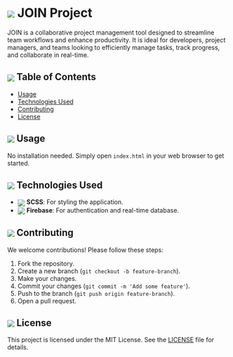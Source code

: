 # <img src="https://img.icons8.com/color/24/000000/project.png" align="middle" style="vertical-align: middle;"/> JOIN Project

JOIN is a collaborative project management tool designed to streamline team workflows and enhance productivity. It is ideal for developers, project managers, and teams looking to efficiently manage tasks, track progress, and collaborate in real-time.

## <img src="https://img.icons8.com/color/24/000000/list.png" align="middle" style="vertical-align: middle;"/> Table of Contents

- [Usage](#usage)
- [Technologies Used](#technologies-used)
- [Contributing](#contributing)
- [License](#license)

## <img src="https://img.icons8.com/color/24/000000/play.png" align="middle" style="vertical-align: middle;"/> Usage

No installation needed. Simply open `index.html` in your web browser to get started.

## <img src="https://img.icons8.com/color/24/000000/code.png" align="middle" style="vertical-align: middle;"/> Technologies Used

- <img src="https://img.icons8.com/color/24/000000/sass.png" align="middle" style="vertical-align: middle;"/> **SCSS**: For styling the application.
- <img src="https://img.icons8.com/color/24/000000/firebase.png" align="middle" style="vertical-align: middle;"/> **Firebase**: For authentication and real-time database.

## <img src="https://img.icons8.com/color/24/000000/conference-call.png" align="middle" style="vertical-align: middle;"/> Contributing

We welcome contributions! Please follow these steps:

1. Fork the repository.
2. Create a new branch (`git checkout -b feature-branch`).
3. Make your changes.
4. Commit your changes (`git commit -m 'Add some feature'`).
5. Push to the branch (`git push origin feature-branch`).
6. Open a pull request.

## <img src="https://img.icons8.com/color/24/000000/certificate.png" align="middle" style="vertical-align: middle;"/> License

This project is licensed under the MIT License. See the [LICENSE](LICENSE) file for details.
